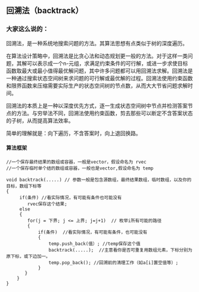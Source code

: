 ## 回溯法（backtrack）

### 大家这么说的：

回溯法，是一种系统地搜索问题的方法。其算法思想有点类似于树的深度遍历。

在算法设计策略中，回溯法是比贪心法和动态规划更一般的方法。对于这样一类问题，其解可以表示成一个n-元组，求满足约束条件的可行解，或进一步求使目标函数取最大或最小值得最优解问题，其中许多问题都可以用回溯法求解。回溯法是一种通过搜索状态空间树来求问题的可行解或最优解的过程。回溯法使用约束函数和限界函数来压缩需要实际生产的状态空间树的节点数，从而大大节省问题求解时间。

回溯法的本质上是一种以深度优先方式，逐一生成状态空间树中节点并检测答案节点的方法。与穷举法不同，回溯法使用约束函数，剪去那些可以断定不含答案状态的子树，从而提高算法效率。

简单的理解就是：向下遍历，不含答案时，向上退回换路。

#### 算法框架
```
//一个保存最终结果的数组或容器，一般是vector，假设命名为 rvec
//一个保存临时单个结的数组或容器，一般也是vector,假设命名为 temp

void backtrack(.....) // 参数一般是包含源数组，最终结果数组，临时数组，以及你的目标，数组下标等
{
     if(条件) //看实际情况，有可能有条件也可能没有
        rvec保存这个结果;
     else
     {
        for(j = 下界; j <= 上界; j=j+1)  // 枚举i所有可能的路径
        {
            if(条件)  //看实际情况，有可能有条件，也可能没有
            {
                temp.push_back(值）; //temp保存这个值
                backtrack(.....);  //主意看你是否可重复用数组元素，下标分别为原下标，或下边加一。
                temp.pop_back(); //回溯前的清理工作（如a[i]置空值等）;
            }
       }
    }
}
```




